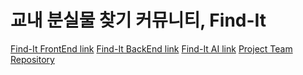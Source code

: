 # 교내 분실물 찾기 커뮤니티, Find-It

[Find-It FrontEnd link](https://github.com/wang-bam-bbang/find-it-flutter)
[Find-It BackEnd link](https://github.com/wang-bam-bbang/find-it-be)
[Find-It AI link](https://github.com/jaehee831/find-it-ai)
[Project Team Repository](https://github.com/wang-bam-bbang)
